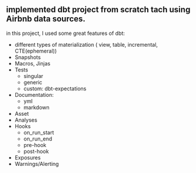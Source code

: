 ## implemented dbt project from scratch tach using Airbnb data sources.

in this project, I used some great features of dbt:

- different types of materialization ( view, table, incremental, CTE(ephemeral))
- Snapshots
- Macros, Jinjas
- Tests
    - singular
    - generic
    - custom: dbt-expectations
- Documentation:
    - yml 
    - markdown
- Asset
- Analyses
- Hooks
    - on_run_start
    - on_run_end
    - pre-hook
    - post-hook
- Exposures
- Warnings/Alerting

